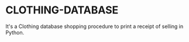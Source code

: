 # CLOTHING-DATABASE
It's a Clothing database shopping procedure to print a receipt of selling in Python.

